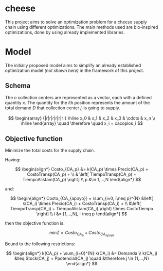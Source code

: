 # cheese
This project aims to solve an optimization problem for a cheese supply chain using different optimizations.
The main methods used are bio-inspired optimizations, done by using already implemented libraries.

# Model
The initially proposed model aims to simplify an already established optimization model *(not shown here)* in the framework of this project.

## Schema
The $` n `$ collection centers are represented as a vector, each with a defined quantity $` x `$.
The quantity for the $`i`$th position represents the amount of the total demand $` D `$ that collection center $` j_i `$ is going to supply.

$$
\begin{array} {|r|r|r|r|r|r|}
    \hline x_0 & x_1 & x_2 & x_3 & \cdots & x_n \\
    \hline
\end{array}
\quad \therefore \quad x_i = cacopios_i
$$

## Objective function
Minimize the total costs for the supply chain. 

Having:

$$
\begin{align*}
    Costo_{CA_p} &= k(CA_p) \times Precio(CA_p) + CostoTransp(CA_p) + \\ 
    & \left[ TiempoTransp(CA_p) + TiempoAlistam(CA_p) \right] \\
    p &\in 1,...,N
\end{align*}
$$

and:

$$
\begin{align*}
    Costo_{CA_{apoyo}} = \sum_{i=0, i\neq p}^{N} 
    &\left[ k(CA_i) \times Precio(CA_i) + CostoTransp(CA_i) + \\
    &\left( TiempoTransp(CA_i) + TiempoAlistam(CA_i) \right) \times CostoTiempo \right] \\
    i &= [1,...,N], i \neq p
\end{align*}
$$

then the objective function is:

$$
    min Z = Costo_{CA_p} + Costo_{CA_{apoyo}}
$$

Bound to the following restrictions:

$$
\begin{align*}
    k(CA_p) + \sum_{i=0}^{N} k(CA_i) &= Demanda \\
    k(CA_j) &\leq Stock(CA_j) + Ppotencial(CA_j) \quad &\therefore j \in {1,...,N}
\end{align*}
$$


